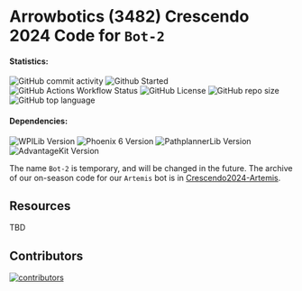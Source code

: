 # Arrowbotics (3482) Crescendo 2024 Code for `Bot-2`

<!-- Make sure all these links use the correct URL after we rename the repo !!! -->

#### Statistics:

![GitHub commit activity](https://img.shields.io/github/commit-activity/t/team-3482/Crescendo2024-Bot-2?style=flat-square)
![Github Started](https://img.shields.io/github/created-at/team-3482/Crescendo2024-Bot-2?style=flat-square&label=started)
![GitHub Actions Workflow Status](https://img.shields.io/github/actions/workflow/status/team-3482/Crescendo2024-Bot-2/gradle.yml?style=flat-square)
![GitHub License](https://img.shields.io/github/license/team-3482/Crescendo2024-Bot-2?style=flat-square)
![GitHub repo size](https://img.shields.io/github/repo-size/team-3482/Crescendo2024-Bot-2?style=flat-square)
![GitHub top language](https://img.shields.io/github/languages/top/team-3482/Crescendo2024-Bot-2?style=flat-square)

#### Dependencies:

![WPILib Version](https://img.shields.io/badge/dynamic/json?url=https%3A%2F%2Fraw.githubusercontent.com%2Fteam-3482%2FCrescendo2024-Bot-2%2Fmain%2F.wpilib%2Fwpilib_preferences.json&query=%24.projectYear&style=flat-square&label=WPILib&color=%23AC2B37)
![Phoenix 6 Version](https://img.shields.io/badge/dynamic/json?url=https%3A%2F%2Fraw.githubusercontent.com%2Fteam-3482%2FCrescendo2024-Bot-2%2Fmain%2Fvendordeps%2FPhoenix6.json&query=%24.version&style=flat-square&label=Phoenix%206&color=%2396C93D)
![PathplannerLib Version](https://img.shields.io/badge/dynamic/json?url=https%3A%2F%2Fraw.githubusercontent.com%2Fteam-3482%2FCrescendo2024-Bot-2%2Fmain%2Fvendordeps%2FPathplannerLib.json&query=%24.version&style=flat-square&label=PathplannerLib&color=%233A51BB)
![AdvantageKit Version](https://img.shields.io/badge/dynamic/json?url=https%3A%2F%2Fgithub.com%2Fteam-3482%2FCrescendo2024-Bot-2%2Fraw%2Frefs%2Fheads%2Fmain%2Fvendordeps%2FAdvantageKit.json&query=version&style=flat-square&label=AdvantageKit&color=%23fec107)

The name `Bot-2` is temporary, and will be changed in the future.
The archive of our on-season code for our `Artemis` bot is in [Crescendo2024-Artemis](https://github.com/team-3482/Crescendo2024-Artemis/tree/onseason-archive).

## Resources

TBD

## Contributors

<a href="https://github.com/team-3482/Crescendo2024-Bot-2/graphs/contributors">
  <img src="https://contrib.rocks/image?repo=team-3482/Crescendo2024-Bot-2" alt="contributors"/>
</a>
